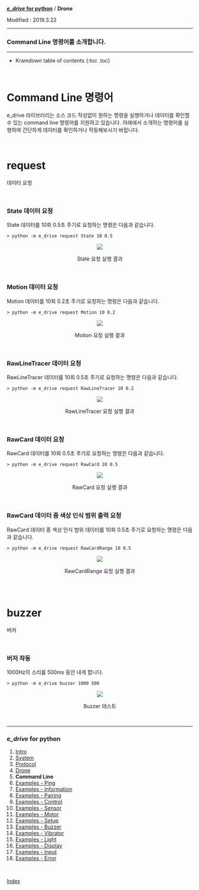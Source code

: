 **[*e_drive* for python](index.md)** / **Drone**

Modified : 2019.3.22

---

<h3>Command Line 명령어를 소개합니다.</h3>

---

* Kramdown table of contents
{:toc .toc}

<br>


# Command Line 명령어

e_drive 라이브러리는 소스 코드 작성없이 원하는 명령을 실행하거나 데이터를 확인할 수 있는 command line 명령어를 
지원하고 있습니다. 아래에서 소개하는 명령어를 실행하여 간단하게 데이터를 확인하거나 작동해보시기 바랍니다.

<br>


# request

데이터 요청

<br>

### State 데이터 요청

State 데이터를 10회 0.5초 주기로 요청하는 명령은 다음과 같습니다.

```
> python -m e_drive request State 10 0.5
```

<div align="center">
    <img src="../images/05_commandline_request_state.png">
    <p>State 요청 실행 결과</p>
</div>

<br>


### Motion 데이터 요청

Motion 데이터를 10회 0.2초 주기로 요청하는 명령은 다음과 같습니다.

```
> python -m e_drive request Motion 10 0.2
```

<div align="center">
    <img src="../images/05_commandline_request_motion.png">
    <p>Motion 요청 실행 결과</p>
</div>

<br>


### RawLineTracer 데이터 요청

RawLineTracer 데이터를 10회 0.5초 주기로 요청하는 명령은 다음과 같습니다.

```
> python -m e_drive request RawLineTracer 10 0.2
```

<div align="center">
    <img src="../images/05_commandline_request_rawlinetracer.png">
    <p>RawLineTracer 요청 실행 결과</p>
</div>

<br>


### RawCard 데이터 요청

RawCard 데이터를 10회 0.5초 주기로 요청하는 명령은 다음과 같습니다.

```
> python -m e_drive request RawCard 10 0.5
```

<div align="center">
    <img src="../images/05_commandline_request_rawcard.png">
    <p>RawCard 요청 실행 결과</p>
</div>

<br>


### RawCard 데이터 중 색상 인식 범위 출력 요청

RawCard 데이터 중 색상 인식 범위 데이터를 10회 0.5초 주기로 요청하는 명령은 다음과 같습니다.

```
> python -m e_drive request RawCardRange 10 0.5
```

<div align="center">
    <img src="../images/05_commandline_request_rawcardrange.png">
    <p>RawCardRange 요청 실행 결과</p>
</div>


<br>
<br>



# buzzer

버저

<br>

### 버저 작동

1000Hz의 소리를 500ms 동안 내게 합니다.

```
> python -m e_drive buzzer 1000 500
```

<div align="center">
    <img src="../images/05_commandline_buzzer.png">
    <p>Buzzer 테스트</p>
</div>



<br>




---

<h3><i>e_drive</i> for python</H3>

 1. [Intro](01_intro.md)
 2. [System](02_system.md)
 3. [Protocol](03_protocol.md)
 4. [Drone](04_drone.md)
 5. **Command Line**
 6. [Examples - Ping](examples_01_ping.md)
 7. [Examples - Information](examples_02_information.md)
 8. [Examples - Pairing](examples_03_pairing.md)
 9. [Examples - Control](examples_04_control.md)
10. [Examples - Sensor](examples_05_sensor.md)
11. [Examples - Motor](examples_06_motor.md)
12. [Examples - Setup](examples_07_setup.md)
13. [Examples - Buzzer](examples_08_buzzer.md)
14. [Examples - Vibrator](examples_09_vibrator.md)
15. [Examples - Light](examples_10_light.md)
16. [Examples - Display](examples_11_display.md)
17. [Examples - Input](examples_12_input.md)
18. [Examples - Error](examples_13_error.md)

<br>

[Index](index.md)
